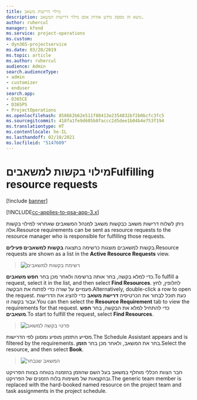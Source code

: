 ```yaml
---
title: מילוי דרישות משאב
description: נושא זה מספק מידע אודות אופן מילוי דרישות המשאב.
author: ruhercul
manager: kfend
ms.service: project-operations
ms.custom:
- dyn365-projectservice
ms.date: 03/28/2019
ms.topic: article
ms.author: ruhercul
audience: Admin
search.audienceType:
- admin
- customizer
- enduser
search.app:
- D365CE
- D365PS
- ProjectOperations
ms.openlocfilehash: 858662b62e511f80413e2354832bf2b0bcfc3fc5
ms.sourcegitcommit: 418fa1fe9d605b8faccc2d5dee1b04b4e753f194
ms.translationtype: HT
ms.contentlocale: he-IL
ms.lasthandoff: 02/10/2021
ms.locfileid: "5147609"
---
```

# <a name="fulfilling-resource-requests"></a><span data-ttu-id="f905b-103">מילוי בקשות למשאבים</span><span class="sxs-lookup"><span data-stu-id="f905b-103">Fulfilling resource requests</span></span>

[!include [banner](../includes/psa-now-project-operations.md)]

[!INCLUDE[cc-applies-to-psa-app-3.x](../includes/cc-applies-to-psa-app-3x.md)]

<span data-ttu-id="f905b-104">ניתן לשלוח דרישות משאב כבקשות משאב למנהל המשאבים שאחראי למילוי בקשות אלה.</span><span class="sxs-lookup"><span data-stu-id="f905b-104">Resource requirements can be sent as resource requests to the resource manager who is responsible for fulfilling those requests.</span></span>

<span data-ttu-id="f905b-105">בקשות למשאבים מוצגות כרשימה בתצוגה **בקשות למשאבים פעילים**.</span><span class="sxs-lookup"><span data-stu-id="f905b-105">Resource requests are shown as a list in the **Active Resource Requests** view.</span></span>

> ![רשימת בקשות למשאבים](media/Resource-Management-image59.png)

<span data-ttu-id="f905b-107">כדי למלא בקשה, בחר אותה ברשימה ולאחר מכן בחר **חפש משאבים**.</span><span class="sxs-lookup"><span data-stu-id="f905b-107">To fulfill a request, select it in the list, and then select **Find Resources**.</span></span> <span data-ttu-id="f905b-108">לחלופין, לחץ פעמיים על שורה כדי לפתוח את הבקשה.</span><span class="sxs-lookup"><span data-stu-id="f905b-108">Alternatively, double-click a row to open the request.</span></span> <span data-ttu-id="f905b-109">כעת תוכל לבחור את הכרטיסיה **דרישת משאב** כדי להציג את הדרישות עבור בקשה זו.</span><span class="sxs-lookup"><span data-stu-id="f905b-109">You can then select the **Resource Requirement** tab to view the requirements for that request.</span></span> <span data-ttu-id="f905b-110">כדי להתחיל למלא את הבקשה, בחר **חפש משאבים**.</span><span class="sxs-lookup"><span data-stu-id="f905b-110">To start to fulfill the request, select **Find Resources**.</span></span>

> ![פרטי בקשה למשאב](media/Resource-Management-image60.png)

<span data-ttu-id="f905b-112">מסייע התזמון מופיע ומסונן לפי הדרישות.</span><span class="sxs-lookup"><span data-stu-id="f905b-112">The Schedule Assistant appears and is filtered by the requirements.</span></span> <span data-ttu-id="f905b-113">בחר את המשאב, ולאחר מכן בחר **הזמן**.</span><span class="sxs-lookup"><span data-stu-id="f905b-113">Select the resource, and then select **Book**.</span></span>

> ![המשאב שנבחר](media/Resource-Management-image61.png)

<span data-ttu-id="f905b-115">חבר הצוות הכללי מוחלף במשאב בעל השם שהוזמן בהזמנה בטוחה בצוות הפרויקט ובהקצאות של משימות בלוח הזמנים של הפרויקט.</span><span class="sxs-lookup"><span data-stu-id="f905b-115">The generic team member is replaced with the hard-booked named resource on the project team and task assignments in the project schedule.</span></span>
